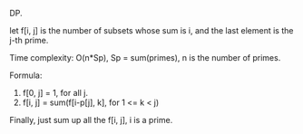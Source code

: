 DP.

let f[i, j] is the number of subsets whose sum is i, and the last element is the j-th prime.

Time complexity: O(n*Sp), Sp = sum(primes), n is the number of primes.

Formula:

1. f[0, j] = 1, for all j.
2. f[i, j] = sum(f[i-p[j], k], for 1 <= k < j)

Finally, just sum up all the f[i, j], i is a prime.

